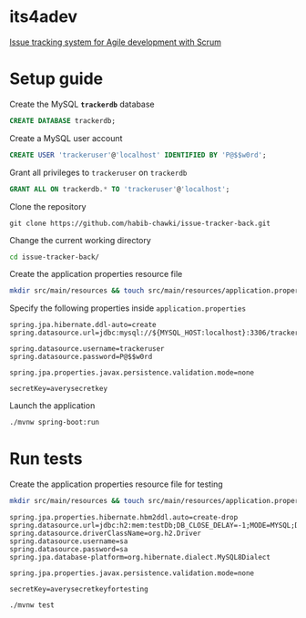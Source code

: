 # its4adev

[Issue tracking system for Agile development with Scrum](https://github.com/habib-chawki/issue-tracker-front#its4adev)

# Setup guide

Create the MySQL **`trackerdb`** database

```sql
CREATE DATABASE trackerdb;
```

Create a MySQL user account

```sql
CREATE USER 'trackeruser'@'localhost' IDENTIFIED BY 'P@$$w0rd';
```

Grant all privileges to `trackeruser` on `trackerdb`

```sql
GRANT ALL ON trackerdb.* TO 'trackeruser'@'localhost';
```

Clone the repository

```git
git clone https://github.com/habib-chawki/issue-tracker-back.git
```

Change the current working directory

```bash
cd issue-tracker-back/
```

Create the application properties resource file

```bash
mkdir src/main/resources && touch src/main/resources/application.properties
```

Specify the following properties inside `application.properties`

```properties
spring.jpa.hibernate.ddl-auto=create
spring.datasource.url=jdbc:mysql://${MYSQL_HOST:localhost}:3306/trackerdb

spring.datasource.username=trackeruser
spring.datasource.password=P@$$w0rd

spring.jpa.properties.javax.persistence.validation.mode=none

secretKey=averysecretkey
```

Launch the application

```bash
./mvnw spring-boot:run
```

# Run tests

Create the application properties resource file for testing

```bash
mkdir src/main/resources && touch src/main/resources/application.properties
```

```properties
spring.jpa.properties.hibernate.hbm2ddl.auto=create-drop
spring.datasource.url=jdbc:h2:mem:testDb;DB_CLOSE_DELAY=-1;MODE=MYSQL;DATABASE_TO_UPPER=false
spring.datasource.driverClassName=org.h2.Driver
spring.datasource.username=sa
spring.datasource.password=sa
spring.jpa.database-platform=org.hibernate.dialect.MySQL8Dialect

spring.jpa.properties.javax.persistence.validation.mode=none

secretKey=averysecretkeyfortesting
```

```bash
./mvnw test
```
